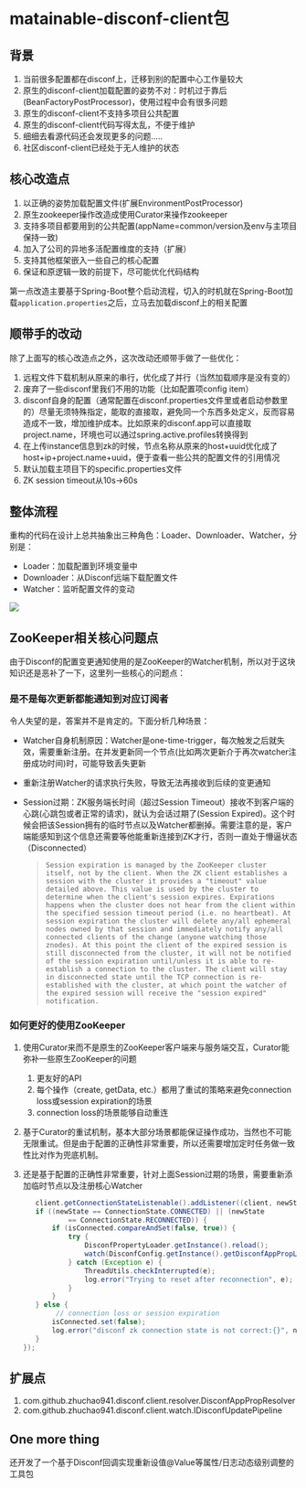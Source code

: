 # matainable-disconf-client包

## 背景

1. 当前很多配置都在disconf上，迁移到别的配置中心工作量较大
2. 原生的disconf-client加载配置的姿势不对：时机过于靠后(BeanFactoryPostProcessor)，使用过程中会有很多问题
3. 原生的disconf-client不支持多项目公共配置
4. 原生的disconf-client代码写得太乱，不便于维护
5. 细细去看源代码还会发现更多的问题.....
6. 社区disconf-client已经处于无人维护的状态

## 核心改造点

1. 以正确的姿势加载配置文件(扩展EnvironmentPostProcessor)
2. 原生zookeeper操作改造成使用Curator来操作zookeeper
3. 支持多项目都要用到的公共配置(appName=common/version及env与主项目保持一致)
4. 加入了公司的异地多活配置维度的支持（扩展）
5. 支持其他框架嵌入一些自己的核心配置
5. 保证和原逻辑一致的前提下，尽可能优化代码结构

第一点改造主要基于Spring-Boot整个启动流程，切入的时机就在Spring-Boot加载`application.properties`之后，立马去加载disconf上的相关配置

## 顺带手的改动

除了上面写的核心改造点之外，这次改动还顺带手做了一些优化：

1. 远程文件下载机制从原来的串行，优化成了并行（当然加载顺序是没有变的）
2. 废弃了一些disconf里我们不用的功能（比如配置项config item）
3. disconf自身的配置（通常配置在disconf.properties文件里或者启动参数里的）尽量无须特殊指定，能取的直接取，避免同一个东西多处定义，反而容易造成不一致，增加维护成本。比如原来的disconf.app可以直接取project.name，环境也可以通过spring.active.profiles转换得到
4. 在上传instance信息到zk的时候，节点名称从原来的host+uuid优化成了host+ip+project.name+uuid，便于查看一些公共的配置文件的引用情况
5. 默认加载主项目下的specific.properties文件
6. ZK session timeout从10s->60s

## 整体流程

重构的代码在设计上总共抽象出三种角色：Loader、Downloader、Watcher，分别是：

- Loader：加载配置到环境变量中
- Downloader：从Disconf远端下载配置文件
- Watcher：监听配置文件的变动

![](http://assets.processon.com/chart_image/5c4d2fd1e4b025fe7c8c1bd4.png)

## ZooKeeper相关核心问题点

由于Disconf的配置变更通知使用的是ZooKeeper的Watcher机制，所以对于这块知识还是恶补了一下，这里列一些核心的问题点：

### 是不是每次更新都能通知到对应订阅者

令人失望的是，答案并不是肯定的。下面分析几种场景：

- Watcher自身机制原因：Watcher是one-time-trigger，每次触发之后就失效，需要重新注册。在并发更新同一个节点(比如两次更新介于再次watcher注册成功时间)时，可能导致丢失更新

- 重新注册Watcher的请求执行失败，导致无法再接收到后续的变更通知

- Session过期：ZK服务端长时间（超过Session Timeout）接收不到客户端的心跳(心跳包或者正常的请求)，就认为会话过期了(Session Expired)。这个时候会把该Session拥有的临时节点以及Watcher都删掉。需要注意的是，客户端能感知到这个信息还需要等他能重新连接到ZK才行，否则一直处于懵逼状态（Disconnected）
     >     Session expiration is managed by the ZooKeeper cluster itself, not by the client. When the ZK client establishes a session with the cluster it provides a "timeout" value detailed above. This value is used by the cluster to determine when the client's session expires. Expirations happens when the cluster does not hear from the client within the specified session timeout period (i.e. no heartbeat). At session expiration the cluster will delete any/all ephemeral nodes owned by that session and immediately notify any/all connected clients of the change (anyone watching those znodes). At this point the client of the expired session is still disconnected from the cluster, it will not be notified of the session expiration until/unless it is able to re-establish a connection to the cluster. The client will stay in disconnected state until the TCP connection is re-established with the cluster, at which point the watcher of the expired session will receive the "session expired" notification.


### 如何更好的使用ZooKeeper

1. 使用Curator来而不是原生的ZooKeeper客户端来与服务端交互，Curator能弥补一些原生ZooKeeper的问题

    1. 更友好的API
    2. 每个操作（create, getData, etc.）都用了重试的策略来避免connection loss或session expiration的场景
    3. connection loss的场景能够自动重连

2. 基于Curator的重试机制，基本大部分场景都能保证操作成功，当然也不可能无限重试。但是由于配置的正确性非常重要，所以还需要增加定时任务做一致性比对作为兜底机制。

3. 还是基于配置的正确性非常重要，针对上面Session过期的场景，需要重新添加临时节点以及注册核心Watcher

    ```java
       client.getConnectionStateListenable().addListener((client, newState) -> {
       if ((newState == ConnectionState.CONNECTED) || (newState
               == ConnectionState.RECONNECTED)) {
           if (isConnected.compareAndSet(false, true)) {
               try {
                   DisconfPropertyLoader.getInstance().reload();
                   watch(DisconfConfig.getInstance().getDisconfAppPropList());
               } catch (Exception e) {
                   ThreadUtils.checkInterrupted(e);
                   log.error("Trying to reset after reconnection", e);
               }
           }
       } else {
            // connection loss or session expiration
           isConnected.set(false);
           log.error("disconf zk connection state is not correct:{}", newState.name());
       }
   });
    ```

## 扩展点

1. com.github.zhuchao941.disconf.client.resolver.DisconfAppPropResolver
2. com.github.zhuchao941.disconf.client.watch.IDisconfUpdatePipeline

## One more thing

还开发了一个基于Disconf回调实现重新设值@Value等属性/日志动态级别调整的工具包
